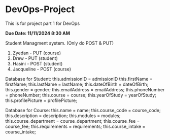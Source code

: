 # DevOps-Project
This is for project part 1 for DevOps

**Due Date: 11/11/2024 8:30 AM**

Student Managment system. (Only do POST & PUT)

1. Zyedan - PUT (course)
2. Drew - PUT (student)
3. Hasini - POST (student)
4. Jacqueline - POST (course)

Database for Student:
	        this.admissionID = admissionID
	        this.firstName = firstName;
	        this.lastName = lastName;
	        this.dateOfBirth = dateOfBirth;
	        this.gender = gender;
	        this.emailAddress = emailAddress;
	        this.phoneNumber = phoneNumber;
	        this.course = course;
	        this.yearOfStudy = yearOfStudy;
	        this.profilePicture = profilePicture;

Database for Course:
		this.name = name;
		this.course_code = course_code;
		this.description = description;
		this.modules = modules;
		this.course_department = course_department;
		this.course_fee = course_fee;
		this.requirements = requirements;
		this.course_intake = course_intake;


